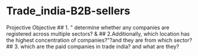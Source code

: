 # Trade_india-B2B-sellers
Projective Objective ## 1. " determine whether any companies are registered across multiple sectors? &amp;  ## 2.Additionally, which location has the highest concentration of companies?"?and they are from which sector? ## 3. which are the paid companies in  trade india? and what are they?
